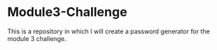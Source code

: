# Module3-Challenge
This is a repository in which I will create a password generator for the module 3 challenge.
